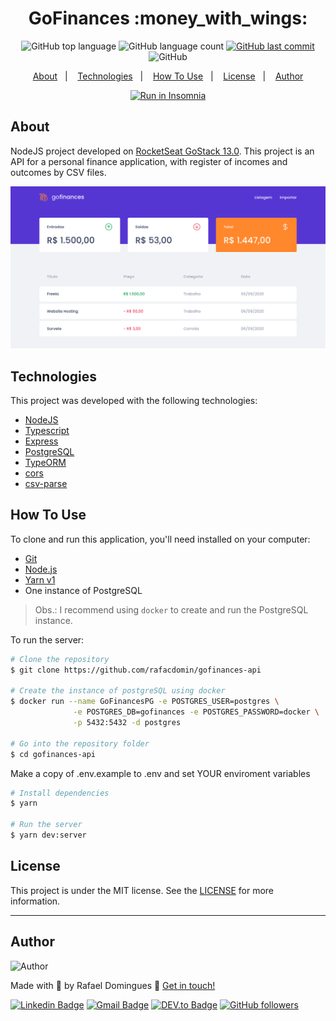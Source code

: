 <h1 align="center">
    GoFinances :money_with_wings:
    <br>
</h1>

<p align="center">
  <img alt="GitHub top language" src="https://img.shields.io/github/languages/top/rafacdomin/gofinances-api.svg">

  <img alt="GitHub language count" src="https://img.shields.io/github/languages/count/rafacdomin/gofinances-api.svg">
  
  <a href="https://github.com/rafacdomin/gofinances-api/commits/master">
    <img alt="GitHub last commit" src="https://img.shields.io/github/last-commit/rafacdomin/gofinances-api.svg">
  </a>

  <img alt="GitHub" src="https://img.shields.io/github/license/rafacdomin/gofinances-api.svg">
</p>

<p align="center">
  <a href="#about">About</a>&nbsp;&nbsp;&nbsp;|&nbsp;&nbsp;&nbsp;
  <a href="#technologies">Technologies</a>&nbsp;&nbsp;&nbsp;|&nbsp;&nbsp;&nbsp;
  <a href="#how-to-use">How To Use</a>&nbsp;&nbsp;&nbsp;|&nbsp;&nbsp;&nbsp;
  <a href="#license">License</a>&nbsp;&nbsp;&nbsp;|&nbsp;&nbsp;&nbsp;
  <a href="#author">Author</a>
</p>

<p align="center">
<a href="https://insomnia.rest/run/?label=GoFinances-api&uri=https%3A%2F%2Fraw.githubusercontent.com%2Frafacdomin%2Fgofinances-api%2Fmaster%2Fgofinances-insomnia.json" target="_blank"><img src="https://insomnia.rest/images/run.svg" alt="Run in Insomnia"></a>
</p>

## About

NodeJS project developed on [RocketSeat GoStack 13.0](https://rocketseat.com.br/). This project is an API for a personal finance application, with register of incomes and outcomes by CSV files.

<p align='center'>
  <img src="https://raw.githubusercontent.com/rafacdomin/GoFinances/master/.github/gofinances.png" alt="GoFinances Homepage" width="700"/>
</p>

## Technologies

This project was developed with the following technologies:

- [NodeJS](https://nodejs.org/)
- [Typescript](https://www.typescriptlang.org/)
- [Express](https://expressjs.com)
- [PostgreSQL](https://www.postgresql.org)
- [TypeORM](https://typeorm.io/)
- [cors](https://www.npmjs.com/package/cors)
- [csv-parse](https://www.npmjs.com/package/csv-parse)

## How To Use

To clone and run this application, you'll need installed on your computer:
- [Git](https://git-scm.com)
- [Node.js](https://nodejs.org/)
- [Yarn v1](https://classic.yarnpkg.com/) 
- One instance of PostgreSQL

> Obs.: I recommend using `docker` to create and run the PostgreSQL instance.

To run the server:

```bash
# Clone the repository
$ git clone https://github.com/rafacdomin/gofinances-api

# Create the instance of postgreSQL using docker
$ docker run --name GoFinancesPG -e POSTGRES_USER=postgres \
              -e POSTGRES_DB=gofinances -e POSTGRES_PASSWORD=docker \
              -p 5432:5432 -d postgres

# Go into the repository folder
$ cd gofinances-api

```

Make a copy of .env.example to .env and set YOUR enviroment variables

```bash
# Install dependencies
$ yarn

# Run the server
$ yarn dev:server
```


## License

This project is under the MIT license. See the [LICENSE](https://github.com/rafacdomin/gofinances-api/blob/master/LICENSE) for more information.

---

## Author

<img  border-radius="50px" src="https://avatars3.githubusercontent.com/u/40310160?s=460&u=d2babe9b7f1c365955699550074910a1957525c8&v=4" width="100px" alt="Author"/>

Made with :purple_heart: by Rafael Domingues :wave: [Get in touch!](https://www.linkedin.com/in/rafaelcodomingues/)

[![Linkedin Badge](https://img.shields.io/badge/-Rafael_Domingues-blue?style=flat-square&logo=Linkedin&logoColor=white&link=https://www.linkedin.com/in/rafaelcodomingues/)](https://www.linkedin.com/in/rafaelcodomingues/)
[![Gmail Badge](https://img.shields.io/badge/-rafaelcodomingues@gmail.com-c14438?style=flat-square&logo=Gmail&logoColor=white&link=mailto:rafaelcodomingues@gmail.com)](mailto:rafaelcodomingues@gmail.com)
[![DEV.to Badge](https://img.shields.io/badge/DEV.to-rafacdomin-black)](https://dev.to/rafacdomin)
[![GitHub followers](https://img.shields.io/github/followers/rafacdomin?label=Follow&style=social)](https://github.com/rafacdomin/?tab=follow)
